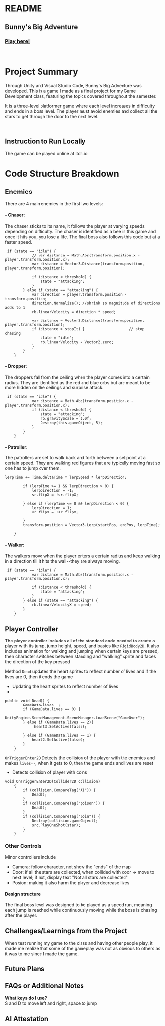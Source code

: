 # README
## Bunny's Big Adventure
### [Play here!](https://ggreco.itch.io/bunnys-big-adventure) 
<br/>

# Project Summary 
Through Unity and Visual Studio Code, Bunny's Big Adventure was developed. This is a game I made as a final project for my Game Development class, featuring the topics covered throughout the semester.

It is a three-level platformer game where each level increases in difficulty and ends in a boss level. The player must avoid enemies and collect all the stars to get through the door to the next level. 


<br/>

## Instruction to Run Locally
The game can be played online at itch.io
<br/>

# Code Structure Breakdown 

## Enemies
There are 4 main enemies in the first two levels:
#### - Chaser:
The chaser sticks to its name, it follows the player at varying speeds depending on difficulty. The chaser is identified as a bee in this game and once it hits you, you lose a life. 
The final boss also follows this code but at a faster speed.

```
 if (state == "idle") {
            // var distance = Math.Abs(transform.position.x - player.transform.position.x);
            var distance = Vector3.Distance(transform.position, player.transform.position);

            if (distance < threshold) {
                state = "attacking";
            } 
        } else if (state == "attacking") {
            var direction = player.transform.position - transform.position;
            direction.Normalize(); //shrink so magnitude of directions adds to 1
            rb.linearVelocity = direction * speed;

            var distance = Vector3.Distance(transform.position, player.transform.position);
            if (distance > stopIt) {                    // stop chasing 
                state = "idle";
                rb.linearVelocity = Vector2.zero;
            } 
        }
    }
```
#### - Dropper:
The droppers fall from the ceiling when the player comes into a certain radius. They are identified as the red and blue orbs but are meant to be more hidden on the ceilings and surprise attack.
```
 if (state == "idle") {
            var distance = Math.Abs(transform.position.x - player.transform.position.x);
            if (distance < threshold) {
                state = "attacking";
                rb.gravityScale = 1.0f;
                Destroy(this.gameObject, 5);
            }
        }
    }
```
#### - Patroller:
The patrollers are set to walk back and forth between a set point at a certain speed. They are walking red figures that are typically moving fast so one has to jump over them. 
```
lerpTime += Time.deltaTime * lerpSpeed * lerpDirection;

        if (lerpTime >= 1 && lerpDirection > 0) {
            lerpDirection = -1;
            sr.flipX = !sr.flipX;

        } else if (lerpTime <= 0 && lerpDirection < 0) {
            lerpDirection = 1;
            sr.flipX = !sr.flipX;

        }
        transform.position = Vector3.Lerp(startPos, endPos, lerpTime);

    }
```
#### - Walker:
The walkers move when the player enters a certain radius and keep walking in a direction till it hits the wall--they are always moving. 
```
 if (state == "idle") {
            var distance = Math.Abs(transform.position.x - player.transform.position.x);

            if (distance < threshold) {
                state = "attacking";
            } 
        } else if (state == "attacking") {
            rb.linearVelocityX = speed;
        }
    }
```

## Player Controller
The player controller includes all of the standard code needed to create a player with its jump, jump height, speed, and basics like `RigidBody2D`. 
It also includes animation for walking and jumping when certain keys are pressed, then character switches between standing and "walking" sprite and faces the direction of the key pressed

Method `Dead` updates the heart sprites to reflect number of lives and if the lives are 0, then it ends the game
- Updating the heart sprites to reflect number of lives
- 
```
public void Dead() {
        GameData.lives--;
        if (GameData.lives == 0) {
            UnityEngine.SceneManagement.SceneManager.LoadScene("GameOver");
        } else if (GameData.lives == 2){
             heart3.SetActive(false);
           
        } else if (GameData.lives == 1) {
            heart2.SetActive(false);
        }
    }
```
`OnTriggerEnter2D` Detects the collision of the player with the enemies and makes `lives--`, when it gets to 0, then the game ends and lives are reset
- Detects collision of player with coins

```
void OnTriggerEnter2D(Collider2D collision)
    {
        if (collision.CompareTag("AI")) {
            Dead();
        }
        if (collision.CompareTag("poison")) {
            Dead();
        }
        if (collision.CompareTag("coin")) {           
            Destroy(collision.gameObject);
            src.PlayOneShot(star);
        }
    }
```


### Other Controls
Minor controllers include 
- Camera: follow character, not show the "ends" of the map
- Door: if all the stars are collected, when collided with door -> move to next level; if not, display text "Not all stars are collected"
- Posion: making it also harm the player and decrease lives

#### Design structure 
The final boss level was designed to be played as a speed run, meaning each jump is reached while continuously moving while the boss is chasing after the player. 


## Challenges/Learnings from the Project
When test running my game to the class and having other people play, it made me realize that some of the gameplay was not as obvious to others as it was to me since I made the game. 

## Future Plans

## FAQs or Additional Notes
**What keys do I use?** <br/>
S and D to move left and right, space to jump



## AI Attestation
